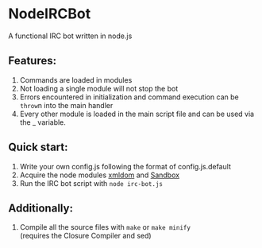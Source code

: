 # NodeIRCBot 
A functional IRC bot written in node.js

## Features: 

1. Commands are loaded in modules
2. Not loading a single module will not stop the bot
3. Errors encountered in initialization and command execution can be `throw`n into the main handler
4. Every other module is loaded in the main script file and can be used via the _ variable.

## Quick start: 

1. Write your own config.js following the format of config.js.default
2. Acquire the node modules [xmldom][domp] and [Sandbox][sand]
3. Run the IRC bot script with `node irc-bot.js`

## Additionally: 

1. Compile all the source files with `make` or `make minify`  
   (requires the Closure Compiler and sed)


[domp]: https://github.com/jindw/xmldom
[sand]: https://github.com/gf3/sandbox